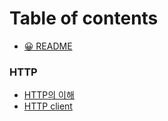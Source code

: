 # Table of contents

* [😀 README](README.md)
  
### HTTP
* [HTTP의 이해](<http/HTTP의 이해.md>)
* [HTTP client](<http/HTTP client.md>)
